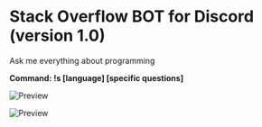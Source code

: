# Stack Overflow BOT for Discord (version 1.0)

Ask me everything about programming

**Command: !s [language] [specific questions]**

![Preview](http://i68.tinypic.com/o0z507.jpg)

![Preview](http://i66.tinypic.com/2vv57k2.jpg)

